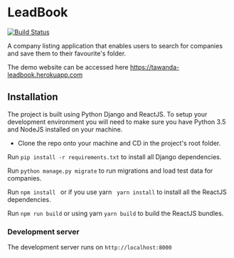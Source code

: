 # LeadBook

[![Build Status](https://travis-ci.org/tawanike/leadbook.svg?branch=master)](https://travis-ci.org/tawanike/leadbook)

A company listing application that enables users to search for companies and save them
to their favourite's folder.

The demo website can be accessed here https://tawanda-leadbook.herokuapp.com

## Installation

The project is built using Python Django and ReactJS. To setup your development
environment you will need to make sure you have Python 3.5 and NodeJS installed
on your machine.

* Clone the repo onto your machine and CD in the project's root folder.

Run ` pip install -r requirements.txt ` to install all Django dependencies.

Run ` python manage.py migrate ` to run migrations and load test data for companies.

Run ` npm install  ` or if you use yarn ` yarn install` to install all the ReactJS dependencies.

Run ` npm run build ` or using yarn ` yarn build ` to build the ReactJS bundles.


### Development server

The development server runs on ` http://localhost:8000 `
